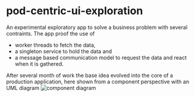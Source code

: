# pod-centric-ui-exploration
An experimental exploratory app to solve a business problem with several contraints. 
The app proof the use of 
- worker threads to fetch the data, 
- a singleton service to hold the data and 
- a message based communication model to request the data and react when it is gathered.

After several month of work the base idea evolved into the core of a production application, 
here shown from a component perspective with an UML diagram
![component diagram](https://github.com/angcap/pod-centric-ui-exploration/master/images/metroexa_component_diagram.jpg)


